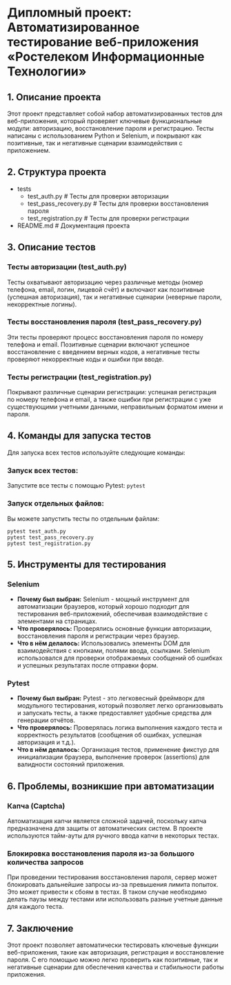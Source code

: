 # Дипломный проект: Автоматизированное тестирование веб-приложения «Ростелеком Информационные Технологии»
## 1. Описание проекта

Этот проект представляет собой набор автоматизированных тестов для веб-приложения, который проверяет ключевые функциональные модули: авторизацию, восстановление пароля и регистрацию. Тесты написаны с использованием Python и Selenium, и покрывают как позитивные, так и негативные сценарии взаимодействия с приложением.
## 2. Структура проекта

- tests
    - test_auth.py              # Тесты для проверки авторизации
    - test_pass_recovery.py      # Тесты для проверки восстановления пароля
    - test_registration.py       # Тесты для проверки регистрации
- README.md                  # Документация проекта


## 3. Описание тестов

### Тесты авторизации (test_auth.py)
Тесты охватывают авторизацию через различные методы (номер телефона, email, логин, лицевой счёт) и включают как позитивные (успешная авторизация), так и негативные сценарии (неверные пароли, некорректные логины).

### Тесты восстановления пароля (test_pass_recovery.py)
Эти тесты проверяют процесс восстановления пароля по номеру телефона и email. Позитивные сценарии включают успешное восстановление с введением верных кодов, а негативные тесты проверяют некорректные коды и ошибки при вводе.

### Тесты регистрации (test_registration.py)
Покрывают различные сценарии регистрации: успешная регистрация по номеру телефона и email, а также ошибки при регистрации с уже существующими учетными данными, неправильным форматом имени и пароля.

## 4. Команды для запуска тестов

Для запуска всех тестов используйте следующие команды:
### Запуск всех тестов:
Запустите все тесты с помощью Pytest:
`pytest`

### Запуск отдельных файлов:
Вы можете запустить тесты по отдельным файлам:
```
pytest test_auth.py
pytest test_pass_recovery.py
pytest test_registration.py
```

## 5. Инструменты для тестирования

### Selenium

* **Почему был выбран:** Selenium - мощный инструмент для автоматизации браузеров, который хорошо подходит для тестирования веб-приложений, обеспечивая взаимодействие с элементами на страницах.
* **Что проверялось:** Проверялись основные функции авторизации, восстановления пароля и регистрации через браузер.
* **Что в нём делалось:** Использовались элементы DOM для взаимодействия с кнопками, полями ввода, ссылками. Selenium использовался для проверки отображаемых сообщений об ошибках и успешных результатах после отправки форм.

### Pytest

* **Почему был выбран:** Pytest - это легковесный фреймворк для модульного тестирования, который позволяет легко организовывать и запускать тесты, а также предоставляет удобные средства для генерации отчётов.
* **Что проверялось:** Проверялась логика выполнения каждого теста и корректность результатов (сообщения об ошибках, успешная авторизация и т.д.).
* **Что в нём делалось:** Организация тестов, применение фикстур для инициализации браузера, выполнение проверок (assertions) для валидности состояний приложения.

## 6. Проблемы, возникшие при автоматизации

### Капча (Captcha)

Автоматизация капчи является сложной задачей, поскольку капча предназначена для защиты от автоматических систем. В проекте используются тайм-ауты для ручного ввода капчи в некоторых тестах.

### Блокировка восстановления пароля из-за большого количества запросов

При проведении тестирования восстановления пароля, сервер может блокировать дальнейшие запросы из-за превышения лимита попыток. Это может привести к сбоям в тестах. В таком случае необходимо делать паузы между тестами или использовать разные учетные данные для каждого теста.

## 7. Заключение

Этот проект позволяет автоматически тестировать ключевые функции веб-приложения, такие как авторизация, регистрация и восстановление пароля. С его помощью можно легко проверить как позитивные, так и негативные сценарии для обеспечения качества и стабильности работы приложения.
